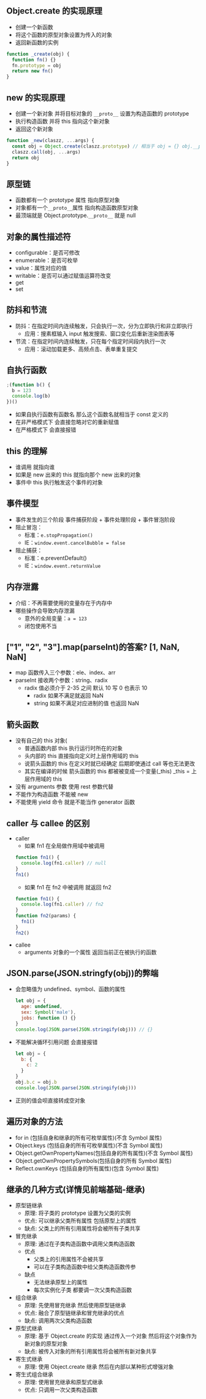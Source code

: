 ## Object.create 的实现原理

- 创建一个新函数
- 将这个函数的原型对象设置为传入的对象
- 返回新函数的实例

```javascript
function _create(obj) {
  function fn() {}
  fn.prototype = obj
  return new fn()
}
```

## new 的实现原理

- 创建一个新对象 并将目标对象的 `__proto__` 设置为构造函数的 prototype
- 执行构造函数 并将 this 指向这个新对象
- 返回这个新对象

```javascript
function _new(claszz, ...args) {
  const obj = Object.create(claszz.prototype) // 相当于 obj = {} obj.__proto__ = claszz.prototype
  claszz.call(obj, ...args)
  return obj
}
```

## 原型链

- 函数都有一个 prototype 属性 指向原型对象
- 对象都有一个`__proto__`属性 指向构造函数原型对象
- 最顶端就是 Object.prototype.`__proto__` 就是 null

## 对象的属性描述符

- configurable：是否可修改
- enumerable：是否可枚举
- value：属性对应的值
- writable：是否可以通过赋值运算符改变
- get
- set

## 防抖和节流

- 防抖：在指定时间内连续触发，只会执行一次，分为立即执行和非立即执行
  - 应用：搜素框输入 input 触发搜索、窗口变化后重新渲染图表等
- 节流：在指定时间内连续触发，只在每个指定时间段内执行一次
  - 应用：滚动加载更多、高频点击、表单重复提交

## 自执行函数

```javascript
;(function b() {
  b = 123
  console.log(b)
})()
```

- 如果自执行函数有函数名 那么这个函数名就相当于 const 定义的
- 在非严格模式下 会直接忽略对它的重新赋值
- 在严格模式下 会直接报错

## this 的理解

- 谁调用 就指向谁
- 如果是 new 出来的 this 就指向那个 new 出来的对象
- 事件中 this 执行触发这个事件的对象

## 事件模型

- 事件发生的三个阶段 事件捕获阶段 + 事件处理阶段 + 事件冒泡阶段
- 阻止冒泡：
  - 标准：`e.stopPropagation()`
  - IE：`window.event.cancelBubble = false`
- 阻止捕获：
  - 标准：e.preventDefault()
  - IE：`window.event.returnValue`

## 内存泄露

- 介绍：不再需要使用的变量存在于内存中
- 哪些操作会导致内存泄漏
  - 意外的全局变量：`a = 123`
  - 闭包使用不当

## ["1", "2", "3"].map(parseInt)的答案? [1, NaN, NaN]

- map 函数传入三个参数：ele、index、arr
- parseInt 接收两个参数：string、radix
  - radix 值必须介于 2-35 之间 默认 10 写 0 也表示 10
    - radix 如果不满足就返回 NaN
    - string 如果不满足对应进制的值 也返回 NaN

## 箭头函数

- 没有自己的 this 对象(
  - 普通函数内部 this 执行运行时所在的对象
  - 头内部的 this 直接指向定义时上层作用域的 this
  - 说箭头函数的 this 在定义时就已经确定 后期即使通过 call 等也无法更改
  - 其实在编译的时候 箭头函数的 this 都被被变成一个变量(\_this) \_this = 上层作用域的 this
- 没有 arguments 参数 使用 rest 参数代替
- 不能作为构造函数 不能被 new
- 不能使用 yield 命令 就是不能当作 generator 函数

## caller 与 callee 的区别

- caller
  - 如果 fn1 在全局做作用域中被调用
  ```javascript
  function fn1() {
    console.log(fn1.caller) // null
  }
  fn1()
  ```
  - 如果 fn1 在 fn2 中被调用 就返回 fn2
  ```javascript
  function fn1() {
    console.log(fn1.caller) // fn2
  }
  function fn2(params) {
    fn1()
  }
  fn2()
  ```
- callee
  - arguments 对象的一个属性 返回当前正在被执行的函数

## JSON.parse(JSON.stringfy(obj))的弊端

- 会忽略值为 undefined、symbol、函数的属性
  ```javascript
  let obj = {
    age: undefined,
    sex: Symbol('male'),
    jobs: function () {}
  }
  console.log(JSON.parse(JSON.stringify(obj))) // {}
  ```
- 不能解决循环引用问题 会直接报错
  ```javascript
  let obj = {
    b: {
      c: 2
    }
  }
  obj.b.c = obj.b
  console.log(JSON.parse(JSON.stringify(obj)))
  ```
- 正则的值会呗直接转成空对象

## 遍历对象的方法

- for in (包括自身和继承的所有可枚举属性)(不含 Symbol 属性)
- Object.keys (包括自身的所有可枚举属性)(不含 Symbol 属性)
- Object.getOwnPropertyNames(包括自身的所有属性)(不含 Symbol 属性)
- Object.getOwnPropertySymbols(包括自身的所有 Symbol 属性)
- Reflect.ownKeys (包括自身的所有属性)(包含 Symbol 属性)

## 继承的几种方式(详情见前端基础-继承)

- 原型链继承
  - 原理: 将子类的 prototype 设置为父类的实例
  - 优点: 可以继承父类所有属性 包括原型上的属性
  - 缺点: 父类上的所有引用属性将会被所有子类共享
- 冒充继承
  - 原理: 通过在子类构造函数中调用父类构造函数
  - 优点
    - 父类上的引用属性不会被共享
    - 可以在子类构造函数中给父类构造函数传参
  - 缺点
    - 无法继承原型上的属性
    - 每次实例化子类 都要调一次父类构造函数
- 组合继承
  - 原理: 先使用冒充继承 然后使用原型链继承
  - 优点: 融合了原型链继承和冒充继承的优点
  - 缺点: 调用两次父类构造函数
- 原型式继承
  - 原理: 基于 Object.create 的实现 通过传入一个对象 然后将这个对象作为新对象的原型对象
  - 缺点: 被传入对象的所有引用属性将会被所有新对象共享
- 寄生式继承
  - 原理: 使用 Object.create 继承 然后在内部以某种形式增强对象
- 寄生式组合继承
  - 原理: 使用冒充继承和原型式继承
  - 优点: 只调用一次父类构造函数
